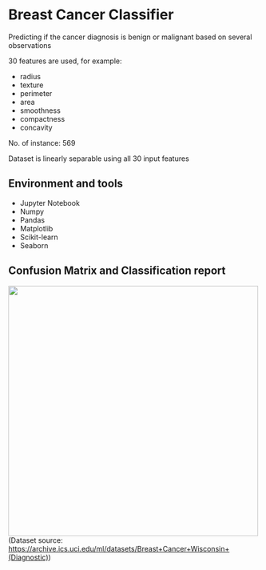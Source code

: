 # Breast Cancer Classifier
Predicting if the cancer diagnosis is benign or malignant based on several observations

30 features are used, for example:
  - radius
  - texture
  - perimeter
  - area
  - smoothness
  - compactness
  - concavity

No. of instance: 569

Dataset is linearly separable using all 30 input features

## Environment and tools

- Jupyter Notebook
- Numpy
- Pandas
- Matplotlib
- Scikit-learn
- Seaborn

## Confusion Matrix and Classification report
<a href="url"><img src="https://user-images.githubusercontent.com/67921829/91087635-64ca6c00-e66e-11ea-87b3-3f5edb7f37dd.png" align="left" height="500" width="500" ></a>






(Dataset source: https://archive.ics.uci.edu/ml/datasets/Breast+Cancer+Wisconsin+(Diagnostic))
